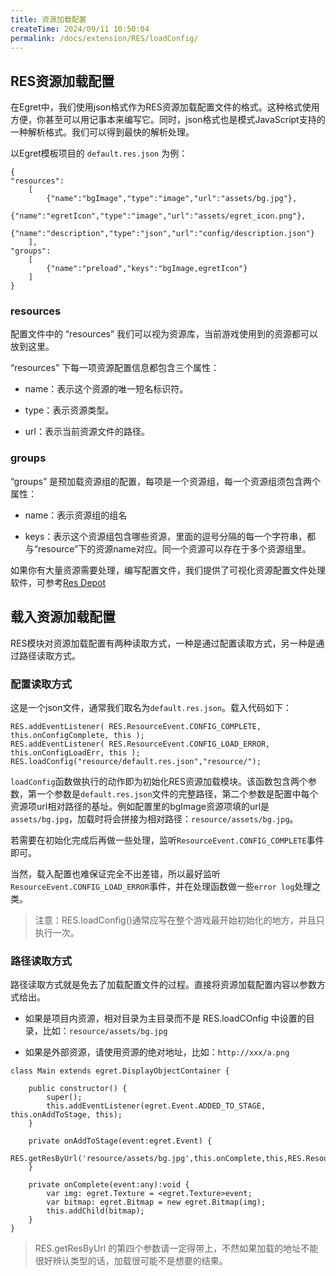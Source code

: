 ```yaml
---
title: 资源加载配置
createTime: 2024/09/11 10:50:04
permalink: /docs/extension/RES/loadConfig/
---
```


## RES资源加载配置

在Egret中，我们使用json格式作为RES资源加载配置文件的格式。这种格式使用方便，你甚至可以用记事本来编写它。同时，json格式也是模式JavaScript支持的一种解析格式。我们可以得到最快的解析处理。

以Egret模板项目的 `default.res.json` 为例：

```
{
"resources":
    [
        {"name":"bgImage","type":"image","url":"assets/bg.jpg"},
        {"name":"egretIcon","type":"image","url":"assets/egret_icon.png"},
        {"name":"description","type":"json","url":"config/description.json"}
    ],
"groups":
    [
        {"name":"preload","keys":"bgImage,egretIcon"}
    ]
}
```
### resources
配置文件中的 “resources” 我们可以视为资源库，当前游戏使用到的资源都可以放到这里。

“resources” 下每一项资源配置信息都包含三个属性：

* name：表示这个资源的唯一短名标识符。

* type：表示资源类型。

* url：表示当前资源文件的路径。

### groups

“groups” 是预加载资源组的配置，每项是一个资源组，每一个资源组须包含两个属性：

* name：表示资源组的组名

* keys：表示这个资源组包含哪些资源，里面的逗号分隔的每一个字符串，都与“resource”下的资源name对应。同一个资源可以存在于多个资源组里。

如果你有大量资源需要处理，编写配置文件，我们提供了可视化资源配置文件处理软件，可参考[Res Depot](../../../tools/ResDepot/manual/README.md)

## 载入资源加载配置

RES模块对资源加载配置有两种读取方式，一种是通过配置读取方式，另一种是通过路径读取方式。

### 配置读取方式

这是一个json文件，通常我们取名为`default.res.json`。载入代码如下：

```
RES.addEventListener( RES.ResourceEvent.CONFIG_COMPLETE, this.onConfigComplete, this );
RES.addEventListener( RES.ResourceEvent.CONFIG_LOAD_ERROR, this.onConfigLoadErr, this );
RES.loadConfig("resource/default.res.json","resource/");
```

`loadConfig`函数做执行的动作即为初始化RES资源加载模块。该函数包含两个参数，第一个参数是`default.res.json`文件的完整路径，第二个参数是配置中每个资源项url相对路径的基址。例如配置里的bgImage资源项填的url是`assets/bg.jpg`，加载时将会拼接为相对路径：`resource/assets/bg.jpg`。

若需要在初始化完成后再做一些处理，监听`ResourceEvent.CONFIG_COMPLETE`事件即可。

当然，载入配置也难保证完全不出差错，所以最好监听 `ResourceEvent.CONFIG_LOAD_ERROR`事件，并在处理函数做一些`error log`处理之类。

>注意：RES.loadConfig()通常应写在整个游戏最开始初始化的地方，并且只执行一次。

### 路径读取方式

路径读取方式就是免去了加载配置文件的过程。直接将资源加载配置内容以参数方式给出。

* 如果是项目内资源，相对目录为主目录而不是 RES.loadCOnfig 中设置的目录，比如：`resource/assets/bg.jpg`

* 如果是外部资源，请使用资源的绝对地址，比如：`http://xxx/a.png`

```
class Main extends egret.DisplayObjectContainer {

    public constructor() {
        super();
        this.addEventListener(egret.Event.ADDED_TO_STAGE, this.onAddToStage, this);
    }

    private onAddToStage(event:egret.Event) {
        RES.getResByUrl('resource/assets/bg.jpg',this.onComplete,this,RES.ResourceItem.TYPE_IMAGE);
    }

    private onComplete(event:any):void {
        var img: egret.Texture = <egret.Texture>event;
        var bitmap: egret.Bitmap = new egret.Bitmap(img);
        this.addChild(bitmap);
    }
}
```
> RES.getResByUrl 的第四个参数请一定得带上，不然如果加载的地址不能很好辨认类型的话，加载很可能不是想要的结果。
